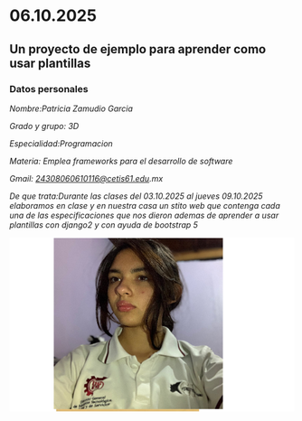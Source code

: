 # 06.10.2025

## Un proyecto de ejemplo para aprender como usar plantillas

### Datos personales 

_Nombre:Patricia Zamudio Garcia_

_Grado y grupo: 3D_

_Especialidad:Programacion_

_Materia: Emplea frameworks para el desarrollo de software_

_Gmail: 24308060610116@cetis61.edu.mx_

_De que trata:Durante las clases del 03.10.2025 al jueves 09.10.2025 elaboramos en clase y en nuestra casa un stito web que contenga cada una de las especificaciones que nos dieron ademas de aprender a usar plantillas con django2 y con ayuda de bootstrap 5_

![Imegan de mi persona](https://github.com/ZamudioGarciaPatricia/06.10.2025/blob/main/yoframework.png)

